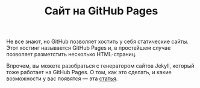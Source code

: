 ﻿---
title: Сайт на GitHub Pages
id: github-pages
---

Не все знают, но GitHub позволяет хостить у себя статические сайты. Этот хостинг
называется GitHub Pages и, в простейшем случае позволяет разметстить несколько HTML-страниц.

<!--more-->

Впрочем, вы можете разобраться с генератором сайтов Jekyll, который тоже
работает на GitHub Pages. О том, как это сделать, и какие возможности у вас появятся&nbsp;&mdash;
эта [статья](/articles/github-pages).
